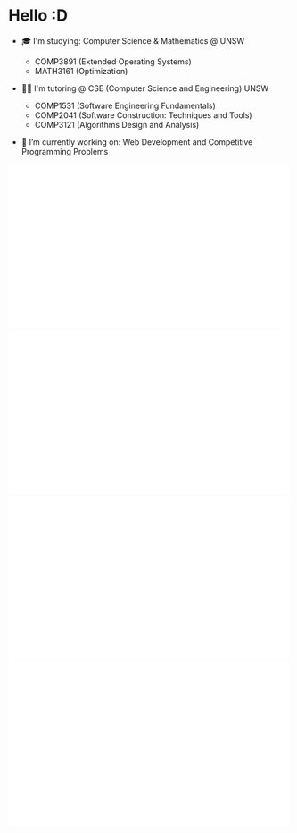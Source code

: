 # Hello :D

- 🎓 I'm studying: Computer Science & Mathematics @ UNSW

  - COMP3891 (Extended Operating Systems)
  - MATH3161 (Optimization)
 
- 👨‍🏫 I'm tutoring @ CSE (Computer Science and Engineering) UNSW

  - COMP1531 (Software Engineering Fundamentals)
  - COMP2041 (Software Construction: Techniques and Tools)
  - COMP3121 (Algorithms Design and Analysis)
  
- 🌱 I’m currently working on: Web Development and Competitive Programming Problems

<!-- - 😄 Learn about me at: [Profile Page](https://jeremyle56.github.io/profile-page/)  -->

<!--- Credits to: https://github.com/jstrieb/github-stats -->
![](https://raw.githubusercontent.com/jeremyle56/github-stats/master/generated/overview.svg#gh-dark-mode-only)
![](https://raw.githubusercontent.com/jeremyle56/github-stats/master/generated/overview.svg#gh-light-mode-only)
![](https://raw.githubusercontent.com/jeremyle56/github-stats/master/generated/languages.svg#gh-dark-mode-only)
![](https://raw.githubusercontent.com/jeremyle56/github-stats/master/generated/languages.svg#gh-light-mode-only)
